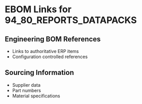# EBOM Links for 94_80_REPORTS_DATAPACKS

## Engineering BOM References
- Links to authoritative ERP items
- Configuration controlled references

## Sourcing Information
- Supplier data
- Part numbers
- Material specifications
